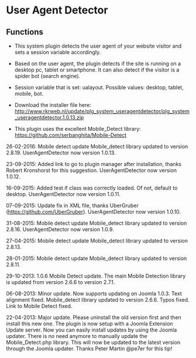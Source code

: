 User Agent Detector
====================================

Functions
---------

* This system plugin detects the user agent of your website visitor and sets a session variable accordingly.

* Based on the user agent, the plugin detects if the site is running on a desktop pc, tablet or smartphone. It can also detect if the visitor is a spider bot (search engine).

* Session variable that is set: ualayout. Possible values: desktop, tablet, mobile, bot.

* Download the installer file here: http://www.rkrweb.nl/update/plg_system_useragentdetector/plg_system_useragentdetector.1.0.13.zip

* This plugin uses the excellent Mobile_Detect library: https://github.com/serbanghita/Mobile-Detect

26-02-2016: Mobile detect update
Mobile_detect library updated to version 2.8.19.
UserAgentDetector now version 1.0.13.

23-09-2015: Added link to go to plugin manager after installation, thanks Robert Kronshorst for this suggestion.
UserAgentDetector now version 1.0.12.

16-09-2015: Added test if class was correctly loaded. Of not, default to desktop.
UserAgentDetector now version 1.0.11.

07-09-2015: Update fix in XML file, thanks UberGruber (https://github.com/UberGruber).
UserAgentDetector now version 1.0.10.

31-08-2015: Mobile detect update
Mobile_detect library updated to version 2.8.16.
UserAgentDetector now version 1.0.9.

27-04-2015: Mobile detect update
Mobile_detect library updated to version 2.8.13.

28-01-2015: Mobile detect update
Mobile_detect library updated to version 2.8.11.

29-10-2013: 1.0.6 Mobile Detect update.
The main Mobile Detection library is updated from version 2.6.6 to version 2.7.1.

06-08-2013: Minor update.
Now supports updating on Joomla 1.0.3. Text alignment fixed.
Mobile_detect library updated to version 2.6.6.
Typos fixed.
Link to Mobile Detect fixed.

22-04-2013: Major update.
Please uninstall the old version first and then install this new one. The plugin is now setup with a Joomla Extension Update server.
Now you can easily install updates by using the Joomla updater. There is no need anymore to manually update the Mobile_Detect.php library. This will now be updated to the latest version through the Joomla updater. Thanks Peter Martin @pe7er for this tip!